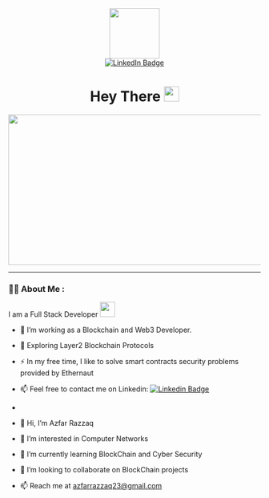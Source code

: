<div align="center"> 
<div id="header" align="center">
  <img src="https://media.giphy.com/media/M9gbBd9nbDrOTu1Mqx/giphy.gif" width="100"/>
</div>

<div id ="badges">
    <a href="https://www.linkedin.com/in/azfar-razzaq/">
      <img src="https://img.shields.io/badge/LinkedIn-blue?style=for-the-badge&logo=linkedin&logoColor=white" alt="LinkedIn Badge"/>
    </a>
</div>

<img src="https://komarev.com/ghpvc/?username=Azfar731&style=flat-square&color=blue" alt=""/>

<h1>
  Hey There
  <img src="https://media.giphy.com/media/hvRJCLFzcasrR4ia7z/giphy.gif" width="30px"/>
</h1>

<div>
  <img src="https://media.giphy.com/media/dWesBcTLavkZuG35MI/giphy.gif" width="600" height="300"/>
</div>
</div>

---

### :man_technologist: About Me :
I am a Full Stack Developer <img src="https://media.giphy.com/media/WUlplcMpOCEmTGBtBW/giphy.gif" width="30">

- :telescope: I’m working as a Blockchain and Web3 Developer. 

- :seedling: Exploring Layer2 Blockchain Protocols

- :zap: In my free time, I like to solve smart contracts security problems provided by Ethernaut

- :mailbox: Feel free to contact me on Linkedin: [![Linkedin Badge](https://img.shields.io/badge/-kakbar-blue?style=flat&logo=Linkedin&logoColor=white)](https://www.linkedin.com/in/azfar-razzaq/)
- 




- 👋 Hi, I’m Azfar Razzaq
- 👀 I’m interested in Computer Networks  
- 🌱 I’m currently learning BlockChain and Cyber Security
- 💞️ I’m looking to collaborate on BlockChain projects
- 📫 Reach me at azfarrazzaq23@gmail.com
